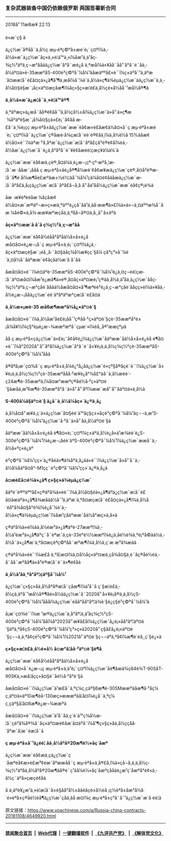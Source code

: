 ### 复杂武器装备中国仍依赖俄罗斯 两国签署新合同 
------------------------

<div class="published">
 <span class="date" title="ä¸­å½æ¶é´">
  <time datetime="2018-11-08T22:13:24+08:00">
   2018å¹´11æ8æ¥ 22:13
  </time>
 </span>
</div>
<br/>
<div class="wsw">
 <span class="dateline">
  è«æ¯ç§ â
 </span>
 <p paraeid="{15b270c6-4c72-49ee-8972-a3c71d71e09d}{104}" paraid="473155116">
  ä¿ç½æ¯å®åå¨ä¸­å½ç æµ·èªç©ºå±æé´è¡¨ç¤ºï¼ä¸­å½ä»æ¯ä¿ç½æ¯åç«ä¸»è¦ä¹°ä¸»ï¼åæ¹ä¸ä¹åç­¾ç½²äºä¸ç¬æ°ååãä¿ç½æ¯å°å¨æè¿å ä¸ªæåï¼ä»¥åå¨åå¹´å°å¨é¨åä¸­å½äº¤ä»è-35ææºåS-400é²ç©ºå¯¼å¼¹ãåæäººå£«è¯´ï¼ç±äºå¯¹ä¸äºæ´å¤ææ­¦å¨è£å¤çä»¿å¶å¹¶ä¸æåï¼å¯¼è´ä¸­å½ä»ç¶ä¾èµä¿ç½æ¯ãä¿ç½æ¯ä¸ä¸­å½å¤§è§æ¨¡åç«äº¤æçåæ¶ï¼åç»§ç»­æ­¦è£ä¸­å½çé»å½åå¯¹æå½å®¶ã
 </p>
 <div class="wsw__embed">
 </div>
 <p paraeid="{15b270c6-4c72-49ee-8972-a3c71d71e09d}{104}" paraid="473155116">
  <strong>
   ä¸­å½ä»æ¯ä¿æ­¦å¨ä¸»è¦ä¹°å®¶
  </strong>
 </p>
 <p paraeid="{15b270c6-4c72-49ee-8972-a3c71d71e09d}{140}" paraid="1061546940">
  ä¸ºäºæç»­ä¿æå¨åå®é¢åå¯¹ä¸­å½çå½±åï¼ä¿ç½æ¯ä»å¹´ä»ç¶æ´¾åºäºè§æ¨¡å¾å¤§çä»£è¡¨å¢åå æ­£å¨ä¸¾è¡çç æµ·èªå±ãä¿ç½æ¯ææ¯éå¢æ»è£åæ¢ä½å¤«å¨ç æµ·èªå±æé´è¡¨ç¤ºï¼å¨ä¿ç½æ¯ç®åæè·å¾çæ­¦å¨éè´­è®¢åä¸­ï¼ä¸­å½è½å 15%ãåæ¢ä½å¤«è¯´ï¼äºæ´²å¸åºæ¯ä¿ç½æ¯æ­¦å¨åºå£çå³é®é¢åï¼èä¸­å½åæ¯ä¿ç½æ¯å¨è¿ä¸å°åºå¨è¯¥é¢åæéè¦çæç¥ä¼ä¼´ã
 </p>
 <p paraeid="{15b270c6-4c72-49ee-8972-a3c71d71e09d}{154}" paraid="470239379">
  ä¿ç½æ¯ææ¯éå¢æä¸çè®¸å¤ä¼ä¸è¿æ¬¡çº·çº·æºå¸¦æ­¦å¨æ ·ååæ¨¡ååå ç æµ·èªå±ãè¿å®¶å½æè´¢å¢æ¥æä¿ç½æ¯çè®¸å¤å³é®æ­¦å¨å¶é åï¼æ¶åé£æºãæ±½è½¦ãå¯¼å¼¹ç­ä¼å¤é¢åãåæ­ä¿ç½æ¯æ­¦å¨åºå£ä¸å¡çä¿ç½æ¯æ­¦å¨åºå£å¬å¸å å¹´åä¹åå½ä¿ç½æ¯ææ¯éå¢ç®¡è¾ã
 </p>
 <p paraeid="{15b270c6-4c72-49ee-8972-a3c71d71e09d}{160}" paraid="723774565">
  åæ ·æ¥èªèèåæ ¼åçåæ¢ä½å¤«æ¯æ®äº¬æ»ç»æä¸ºäº²è¿çå¯åä¹ä¸ãå·ææ¶ä»£ï¼ä»ä»¬ä¸¤äººæ¾å¨åæ ¼åé©»ä¸å¾·ææ¥æºæçåä¸ä¸ªåå¬å®¤ä¸­å¸¸å¹´å±äºã
 </p>
 <p paraeid="{15b270c6-4c72-49ee-8972-a3c71d71e09d}{166}" paraid="991553827">
  <strong>
   åç«äº¤ææ´å å¯å ç­¾ç½²ä¸ç¬æ°åå
  </strong>
 </p>
 <p paraeid="{15b270c6-4c72-49ee-8972-a3c71d71e09d}{176}" paraid="1821533825">
  ä¿ç½æ¯ææ¯éå¢å½éåå°åºåä½å±å±é¿åæå¤å¤«è¿æ¬¡å¨ç æµ·èªå±ä¸è¡¨ç¤ºï¼ä¿ä¸­åç«äº¤æçè§æ¨¡éå¸¸å·¨å¤§ãåç¾å½æ¥çç´§å¼ çå³ç³»å¯¼è´ä¸¤å½å¨åäºææ¯é¢åçåä½æ´å å¯åã
 </p>
 <p paraeid="{15b270c6-4c72-49ee-8972-a3c71d71e09d}{182}" paraid="157248452">
  åæå¤å¤«è¯´ï¼é¤äºè-35ææºåS-400é²ç©ºå¯¼å¼¹è¿ä¸¤ç¬éè¦çæ­¦å¨äº¤æå¤ï¼åæ¹è¿æå¶ä»è®¸å¤åç«äº¤æé¡¹ç®ãä¸­å½ä¸ä¹åä¸ä¿ç½æ¯ååç­¾ç½²äºä¸ç¬æ°çåè´­ååãä½åæå¤å¤«å¹¶æªéé²è¿ä¸ç¬æ°çåè´­ååçç»èï¼ä»¥åä¸­å½è¿æ¬¡ååä¿ç½æ¯éè´­äºåªäºæ°çæ­¦å¨è£å¤ã
 </p>
 <p paraeid="{15b270c6-4c72-49ee-8972-a3c71d71e09d}{196}" paraid="1379934639">
  <strong>
   ä¸­å½æ»¡æè-35 æå6æ¶ææºå¾å¿«äº¤è´§
  </strong>
 </p>
 <p paraeid="{15b270c6-4c72-49ee-8972-a3c71d71e09d}{210}" paraid="681696114">
  åæå¤å¤«è¯´ï¼ä¸­å½åæ¹åé£è¡åå¯¹ç®åå·²ç»äº¤è´§çè-35ææºå°è±¡å¾å¥½ï¼ç§°èµè¿æ¬¾ææºæºå¨çµæ´»ï¼éå¸¸å®¹ææçºµã
 </p>
 <p paraeid="{15b270c6-4c72-49ee-8972-a3c71d71e09d}{220}" paraid="1207596240">
  åå ç æµ·èªå±çä¿ç½æ¯ä»£è¡¨å¢å¢é¿ï¼ä¿ç½æ¯åäºææ¯åä½å±å±é¿èå è¶å¤«è¯´ï¼å°2020å¹´å¹´åºåï¼ä¿ç½æ¯å°å¨é¨å±¥è¡ä¸ä¸­å½ç­¾ç½²çè-35ææºåS-400é²ç©ºå¯¼å¼¹ååã
 </p>
 <p paraeid="{15b270c6-4c72-49ee-8972-a3c71d71e09d}{238}" paraid="1076737251">
  å®åªå¡æ¯ç¤¾å¨ç æµ·èªå±ä¸å¼è¿°å¿åä¿ç½æ¯é«çº§å®åçè¯è¯´ï¼ä¿ç½æ¯å±¥è¡ä¸ä¸­å½ç­¾ç½²çè-35ææºååå·²æ¥è¿å°¾å£°ãå¨ä¸­å½æéè´­ç24æ¶è-35ææºä¸­ï¼å¤æ°ææºç®åé½å·²ç»äº¤è´§ãæåä¸æ¹6æ¶è-35ææºå°å¨ä»å¹´å¹´åºï¼ææ¯æå¹´å¹´åäº¤ä»ä¸­å½ã
 </p>
 <p paraeid="{8252b4b9-0ef5-4a07-a577-7e0cd16ba70d}{9}" paraid="86063949">
  <strong>
   S-400å¼å§äº¤è´§ ä¿å¨ä¸­å½å¼åç»´ä¿®ä¸­å¿
  </strong>
 </p>
 <p paraeid="{8252b4b9-0ef5-4a07-a577-7e0cd16ba70d}{21}" paraid="1565732472">
  ä¸­å½å¤å¹´æ¥ä¸ç´ä»ä¿ç½æ¯å¤§éè´­ä¹°åç§ç±»åçé²ç©ºå¯¼å¼¹ãç¬¬ä¸æ¹S-400é²ç©ºå¯¼å¼¹ä¿ç½æ¯å·²å¨ä»å¹´åä¸­å½äº¤è´§ã
 </p>
 <p paraeid="{8252b4b9-0ef5-4a07-a577-7e0cd16ba70d}{31}" paraid="1098871488">
  åäºææ¯åä½å±å±é¿èå è¶å¤«è¡¨ç¤ºï¼ç±äºä¸­å½è¿å»ä¹æ¾éè´­è¿S-300é²ç©ºå¯¼å¼¹ï¼è¿æ¬¡åéè´­äºS-400é²ç©ºå¯¼å¼¹ï¼ä¿ç½æ¯ææå¨ä¸­å½å»ºç«è¿äº
 </p>
 <p paraeid="{8252b4b9-0ef5-4a07-a577-7e0cd16ba70d}{31}" paraid="1098871488">
  é²ç©ºå¯¼å¼¹çç»´ä¿®åéä»¶ä¾åºä¸­å¿ãä»è¯´ï¼ä¿ç½æ¯å»å¹´å¨ä¸­å½å¼åäºå¤å°-M1ç­ç¨é²ç©ºå¯¼å¼¹çç»´ä¿®ä¸­å¿ã
 </p>
 <p paraeid="{8252b4b9-0ef5-4a07-a577-7e0cd16ba70d}{49}" paraid="1621788393">
  <strong>
   å¤æè£å¤é¾ä»¿å¶ ç»§ç»­ä¾èµä¿ç½æ¯
  </strong>
 </p>
 <p paraeid="{8252b4b9-0ef5-4a07-a577-7e0cd16ba70d}{59}" paraid="786525865">
  åäºè¯è®ºäººå£«ç®äºå¾ä»éè¯´ï¼ä¸­å½å¤§éä»¿å¶äºä¿ç½æ¯æ­¦å¨è£å¤ãæäºä»¿å¶å¾æåãä½å¯¹ä¸äºæ´ä¸ºå¤æçæ­¦å¨è£å¤çä»¿å¶ï¼ä¸­å½å´éå°å¾å¤§å°é¾ï¼è¿å¯¼è´ä¸­å½ä»ç¶ä¾èµä¿ç½æ¯ï¼åæ¹çåäºææ¯åä½å°æç»­ä¸å»ã
 </p>
 <p paraeid="{8252b4b9-0ef5-4a07-a577-7e0cd16ba70d}{65}" paraid="187274422">
  ç®äºå¾ä»éï¼âä¸­å½éæ³ä»¿å¶äºè-27ææºï¼ä¸­å½ä¹éæ³ä»¿å¶äºç¨å¨èªæ¯ä¸çè-33è°è½½ææºï¼è¿ä¸åé½è¾ä¸ºé¡ºå©ãä½ä¸­å½å¨ä»¿å¶æ´ä¸ºå¤æçèªç©ºåå¨æºæ¶ï¼ä¸­å½ä¸ç´æ æ³å¾æãâ
 </p>
 <p paraeid="{8252b4b9-0ef5-4a07-a577-7e0cd16ba70d}{79}" paraid="1744209047">
  ç®äºå¾ä»éè¯´ï¼æ­£å ä¸ºå¦æ­¤ï¼ä¸¤å½åç«äº¤æä¸­çå¾å¤§ä¸é¨åç®åé½éä¸­å¨åå¨æºåå¶ä»å³é®æ­¦å¨é¨ä»¶é¢åã
 </p>
 <p paraeid="{8252b4b9-0ef5-4a07-a577-7e0cd16ba70d}{85}" paraid="153066125">
  <strong>
   ä¸­å½ä¹åä¸ºå°åº¦çäº§å¯¼å¼¹
  </strong>
 </p>
 <p paraeid="{8252b4b9-0ef5-4a07-a577-7e0cd16ba70d}{91}" paraid="1226476719">
  ä¿ç½æ¯ç»§ç»­åä¸­å½åºå®æ­¦å¨çåæ¶ï¼ä¹å¨å ç´§æ­¦è£ä¸­å½çä¸äºå¯¹æå½å®¶åé»å½ãä¿ç½æ¯å¨2020å¹´å±¥è¡å®ä¸ä¸­å½çS-400é²ç©ºå¯¼å¼¹åååï¼ä¿ç½æ¯éåå°åå°åº¦ä¾è´§è¿ç§é²ç©ºå¯¼å¼¹ã
 </p>
 <p paraeid="{8252b4b9-0ef5-4a07-a577-7e0cd16ba70d}{105}" paraid="1724334803">
  å¡æ¯ç¤¾è¯´ï¼æ ¹æ®ä¿ç½æ¯ä¸å°åº¦ä¸ä¹åç­¾ç½²çS-400é²ç©ºå¯¼å¼¹ååï¼å°2023å¹´æ¥å­£åï¼ä¿ç½æ¯å¿é¡»åå°åº¦äº¤è´§äºä¸ªå¢çS-400é²ç©ºå¯¼å¼¹ç³»ç»ã2020å¹´ç§å­£å¿é¡»äº¤è´§ç¬¬ä¸ä¸ªå¢çé²ç©ºå¯¼å¼¹ï¼2021å¹´äº¤è´§ç¬¬äºä¸ªå¢ï¼æ¶é´éå¸¸ç´§è¿«ã
 </p>
 <p paraeid="{8252b4b9-0ef5-4a07-a577-7e0cd16ba70d}{131}" paraid="2113794662">
  <strong>
   ç»§ç»­æ­¦è£ä¸­å½é»å½ å¤æ°å¦åå·²äº¤è´§è¶å
  </strong>
 </p>
 <p paraeid="{8252b4b9-0ef5-4a07-a577-7e0cd16ba70d}{141}" paraid="310591261">
  ä¿ç½æ¯ææ¯éå¢å½éåå°åºåä½å±å±é¿åæå¤å¤«å¨è¿æ¬¡ç æµ·èªå±ä¸ä¹è¡¨ç¤ºï¼ä¿ç½æ¯åè¶åæä¾ç64è¾T-90SåT-90SKä¸»æå¦åçç»å¤§é¨åé½å·²å°è´§ã
 </p>
 <p paraeid="{8252b4b9-0ef5-4a07-a577-7e0cd16ba70d}{159}" paraid="1515979904">
  åæå¤å¤«è¯´ï¼ä¿ç½æ¯ä¹æ­£å¨ä¸ºç¼ç¸çäº§6æ¶è-30SMææºãåæ¶å·²åç¼ç¸äº¤ä»äº10æ¶éå-130æç»æææºãå¦å¤ï¼è¿å¨ä¸ºç¼ç¸çäº§å¦å¤6æ¶è¿æ¬¾ææºã
 </p>
 <p paraeid="{8252b4b9-0ef5-4a07-a577-7e0cd16ba70d}{185}" paraid="1987610330">
  åæå¤å¤«è¯´ï¼ä¿ç½æ¯ä¹å¨åä¸ç´è´­ä¹°ç¾å½æ­¦å¨çè²å¾å®¾å¨åç«äº¤æé¢åæ´å¤äºå¨ï¼å¹¶ç»§ç»­åä¸­å½ççåå·´åºæ¯å¦æ¨éæ­¦å¨ã
 </p>
 <p paraeid="{8252b4b9-0ef5-4a07-a577-7e0cd16ba70d}{191}" paraid="2054480266">
  <strong>
   ç æµ·èªå±å¯¹ä¿éè¦ åä¸­å½åºå®20æ¶è½»åç´åæº
  </strong>
 </p>
 <p paraeid="{8252b4b9-0ef5-4a07-a577-7e0cd16ba70d}{205}" paraid="2017623865">
  ä¿ç½æ¯ææ¯éå¢æä¸çä¿ç½æ¯ç´åæºéå¢æ»è£æ³¢éæ¯åºææåå¨ç æµ·èªå±ä¸å®£å¸ï¼ä»çå¬å¸ä¸ä¸­å½ç­¾ç½²äºåä¸­å½åºå®20æ¶âå®è¨ç¹âå¼è½»åç´åæºçååãè¿æ¹ç´åæºå°è¢«ä¸­å½ç¨äºå»çæçé¢åã
 </p>
 <p paraeid="{8252b4b9-0ef5-4a07-a577-7e0cd16ba70d}{215}" paraid="340193778">
  å ä¸äºè¥¿æ¹ä¸»è¦æ­¦å¨å±è§åå°å½±åãèåçè±å½èå ¡ç½èªå±åæ³å½å·´é»èªå±ç®åé½éå¶ä¿ç½æ¯çåä¸ãå æ­¤ï¼ç æµ·èªå±ç°å¨å¯¹ä¿ç½æ¯æ´å éè¦ã
 </p>
</div>

原文链接：https://www.voachinese.com/a/Russia-china-contracts-20181108/4649920.html


------------------------
#### [禁闻聚合首页](https://github.com/gfw-breaker/banned-news/blob/master/README.md) &nbsp;|&nbsp; [Web代理](https://github.com/gfw-breaker/open-proxy/blob/master/README.md) &nbsp;|&nbsp;  [一键翻墙软件](https://github.com/gfw-breaker/nogfw/blob/master/README.md) &nbsp;|&nbsp; [《九评共产党》](https://github.com/gfw-breaker/9ping.md/blob/master/README.md#九评之一评共产党是什么) &nbsp;|&nbsp; [《解体党文化》](https://github.com/gfw-breaker/jtdwh.md/blob/master/README.md#绪论)